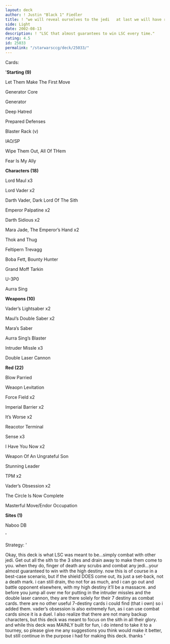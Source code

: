 ```yaml
---
layout: deck
author: ! Justin "Black 1" Fiedler
title: ! "we will reveal ourselves to the jedi   at last we will have revenge"
side: Light
date: 2002-08-13
description: ! "LSC that almost guarantees to win LSC every time."
rating: 4.5
id: 25033
permalink: "/starwarsccg/deck/25033/"
---
```

Cards: 

'<b>Starting (9)</B>

Let Them Make The First Move

Generator Core

Generator

Deep Hatred

Prepared Defenses

Blaster Rack (v)

IAO/SP

Wipe Them Out, All Of THem

Fear Is My Ally


<b>Characters (18)</b>

Lord Maul x3

Lord Vader x2

Darth Vader, Dark Lord Of The Sith

Emperor Palpatine x2

Darth Sidious x2

Mara Jade, The Emperor’s Hand x2

Thok and Thug

Feltipern Trevagg

Boba Fett, Bounty Hunter

Grand Moff Tarkin

U-3P0

Aurra Sing


<b>Weapons (10)</b>

Vader’s Lightsaber x2

Maul’s Double Saber x2

Mara’s Saber

Aurra Sing’s Blaster

Intruder Missle x3

Double Laser Cannon


<b>Red (22)</b>

Blow Parried

Weaopn Levitation

Force Field x2

Imperial Barrier x2

It’s Worse x2

Reacotor Terminal

Sense x3

I Have You Now x2

Weapon Of An Ungrateful Son

Stunning Leader

TPM x2

Vader’s Obsession x2

The Circle Is Now Complete

Masterful Move/Endor Occupation


<b>Sites (1)</b>

Naboo DB

'

Strategy: '

Okay, this deck is what LSC was meant to be...simply combat with other jedi. Get out all the sith to the 3 sites and drain away to make them come to you. when they do, finger of death any scrubs and combat any jedi...your almost guaranteed to win with the high destiny. now this is of course in a best-case scenario, but if the shield DOES come out, its just a set-back, not a death mark. i can still drain, tho not for as much, and i can go out and battle opponent elsewhere, with my high destiny it’ll be a massacre. and before you jump all over me for putting in the intruder missles and the double laser cannon, they are there solely for their 7 destiny as combat cards. there are no other useful 7-destiny cards i could find (that i own) so i added them. vader’s obsession is also extremely fun, as i can use combat cards since it is a duel. I also realize that there are not many backup characters, but this deck was meant to focus on the sith in all their glory. and while this deck was MAINLY built for fun, i do intend to take it to a tourney, so please give me any suggestions you think would make it better, but still continue in the purpose i had for making this deck. thanks '
